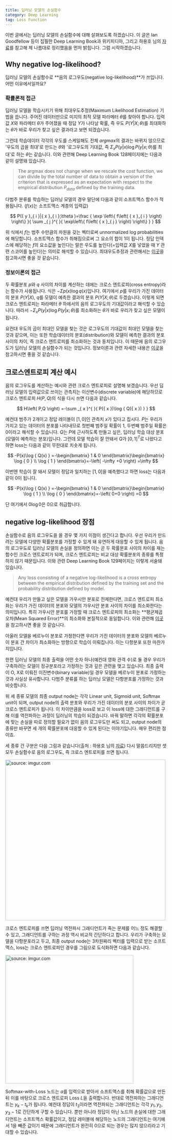 ```yaml
---
title: 딥러닝 모델의 손실함수
category: Deep Learning
tag: Loss Function
---
```


이번 글에서는 딥러닝 모델의 손실함수에 대해 살펴보도록 하겠습니다. 이 글은 Ian Goodfellow 등이 집필한 Deep Learning Book과 위키피디아, 그리고 하용호 님의 [자료](https://www.slideshare.net/yongho/ss-79607172)를 참고해 제 나름대로 정리했음을 먼저 밝힙니다. 그럼 시작하겠습니다.





## Why negative log-likelihood?

딥러닝 모델의 손실함수로 **음의 로그우도(negative log-likelihood)**가 쓰입니다. 어떤 이유에서일까요?



### 확률론적 접근

딥러닝 모델을 학습시키기 위해 최대우도추정(Maximum Likelihood Estimation) 기법을 씁니다. 주어진 데이터만으로 미지의 최적 모델 파라메터 $θ$를 찾아야 합니다. 입력값 $X$와 파라메터 $θ$가 주어졌을 때 정답 $Y$가 나타날 확률, 즉 우도 $P(Y$\|$X;θ)$를 최대화하는 $θ$가 바로 우리가 찾고 싶은 결과라고 보면 되겠습니다. 

그런데 학습데이터 각각의 우도를 스케일해도 전체 *argmax*의 결과는 바뀌지 않으므로 '우도의 곱을 최대'로 만드는 $θ$와 '로그우도의 기대값, 즉 $Σ_xP(y$\|$x)\log{P(y}$\|$x;θ)$를 최대'로 하는 $θ$는 같습니다. 이와 관련해 Deep Learning Book 128페이지에는 다음과 같이 설명돼 있습니다.

> The argmax does not change when we rescale the cost function, we can divide by the total number of data to obtain a version of the criterion that is expressed as an expectation with respect to the empirical distribution $P_{data}$ defined by the training data.

다범주 분류를 학습하는 딥러닝 모델의 경우 말단에 다음과 같이 소프트맥스 함수가 적용됩니다. ($f(x)$는 소프트맥스 계층의 입력값)


$$
P({ y }_{ i }|{ x }_{ i };\theta )=\frac { \exp \left\{ f\left( { x }_{ i } \right) \right\}  }{ \sum _{ j }^{  }{ \exp\left\{ f\left( { x }_{ j } \right)  \right\}  }  }
$$


위 식에서 $f$는 범주 수만큼의 차원을 갖는 벡터로써 unnormalized log probabilities에 해당합니다. 소프트맥스 함수가 취해짐으로써 그 요소의 합이 1이 됩니다. 정답 인덱스에 해당하는 $f$의 요소값을 높인다는 말은 우도를 높인다(=입력값 $X$를 넣었을 때 $Y$ 관련 스코어를 높인다)는 의미로 해석할 수 있습니다. 최대우도추정과 관련해서는 [이곳](https://ratsgo.github.io/statistics/2017/09/23/MLE/)을 참고하시면 좋을 것 같습니다.



### 정보이론의 접근

두 확률분포 $p$와 $q$ 사이의 차이를 계산하는 데에는 크로스 엔트로피(cross entropy)라는 함수가 사용됩니다. 식은 $-Σp(x)\log{q(x)}$입니다. 여기에서 $p$를 우리가 가진 데이터의 분포 $P(Y$\|$X)$, $q$를 모델이 예측한 결과의 분포 $P(Y$\|$X;θ)$로 두겠습니다. 이렇게 되면 크로스 엔트로피는 파라메터 $θ$ 하에서의 음의 로그우도의 기대값이라고 해석할 수 있습니다. 따라서 $-Σ_xP(y$\|$x)\log{P(y}$\|$x;θ)$를 최소화하는 $θ$가 바로 우리가 찾고 싶은 모델이 됩니다.

요컨대 우도의 곱이 최대인 모델을 찾는 것은 로그우도의 기대값이 최대인 모델을 찾는 것과 같으며, 이는 또한 학습데이터의 분포(distribution)와 모델이 예측한 결과의 분포 사이의 차이, 즉 크로스 엔트로피를 최소화하는 것과 동치입니다. 이 때문에 음의 로그우도가 딥러닝 모델의 손실함수가 되는 것입니다. 정보이론과 관련 자세한 내용은 [이곳](https://ratsgo.github.io/statistics/2017/09/22/information/)을 참고하시면 좋을 것 같습니다. 





## 크로스엔트로피 계산 예시

음의 로그우도를 계산하는 예시와 관련 크로스 엔트로피로 설명해 보겠습니다. 우선 딥러닝 모델의 입력값으로 쓰이는 관측치는 이산변수(discrete variable)에 해당하므로 크로스 엔트로피 $H(P,Q)$의 식을 다시 쓰면 다음과 같습니다.



$$
H\left( P,Q \right) =-\sum _{ x }^{  }{ P({ x })\log { Q({ x }) }  }
$$


예컨대 범주가 2개이고 정답 레이블이 $[1,0]$인 관측치 $x$가 있다고 칩시다. $P$는 우리가 가지고 있는 데이터의 분포를 나타내므로 첫번째 범주일 확률이 1, 두번째 범주일 확률은 0이라고 해석할 수 있습니다. $Q$는 $P$에 근사하도록 만들고 싶은, 딥러닝 학습 대상 분포(모델이 예측하는 분포)입니다. 그런데 모델 학습이 잘 안돼서 $Q$가 $[0,1]^T$로 나왔다고 하면 loss는 다음과 같이 무한대로 치솟게 됩니다.



$$
-P(x)\log { Q(x) } =-\begin{bmatrix} 1 & 0 \end{bmatrix}\begin{bmatrix} \log { 0 }  \\ \log { 1 }  \end{bmatrix}=-\left( -\infty +0 \right) =\infty
$$

이번엔 학습이 잘 돼서 모델이 정답과 일치하는 $[1,0]$을 예측했다고 하면 loss는 다음과 같이 0이 됩니다.



$$
-P(x)\log { Q(x) } =-\begin{bmatrix} 1 & 0 \end{bmatrix}\begin{bmatrix} \log { 1 }  \\ \log { 0 }  \end{bmatrix}=-\left( 0+0 \right) =0
$$


단 여기에서 $0\log{0}$은 0으로 취급합니다.



 

## negative log-likelihood 장점

손실함수로 음의 로그우도을 쓸 경우 몇 가지 이점이 생긴다고 합니다. 우선 우리가 만드려는 모델에 다양한 확률분포를 가정할 수 있게 돼 유연하게 대응할 수 있게 됩니다. 음의 로그우도로 딥러닝 모델의 손실을 정의하면 이는 곧 두 확률분포 사이의 차이를 재는 함수인 크로스 엔트로피가 되며, 크로스 엔트로피는 비교 대상 확률분포의 종류를 특정하지 않기 때문입니다. 이와 관련 Deep Learning Book 129페이지는 이렇게 서술돼 있습니다.

> Any loss consisting of a negative log-likelihood is a cross entropy between the empirical distribution defined by the training set and the probability distribution defined by model.

예컨대 우리가 만들고 싶은 모델을 가우시안 분포로 전제한다면, 크로스 엔트로피 최소화는 우리가 가진 데이터의 분포와 모델의 가우시안 분포 사이의 차이를 최소화한다는 의미입니다. 특히 가우시안 분포를 가정할 때 크로스 엔트로피의 최소화는 **평균제곱오차(Mean Squared Error)**의 최소화와 본질적으로 동일합니다. 이와 관련해 [이곳](https://ratsgo.github.io/statistics/2017/09/23/MLE/)을 참고하시면 좋을 것 같습니다.

아울러 모델을 베르누이 분포로 가정한다면 우리가 가진 데이터의 분포와 모델의 베르누이 분포 간 차이가 최소화하는 방향으로 학습이 이뤄집니다. 이는 다항분포 또한 마찬가지입니다. 

한편 딥러닝 모델의 최종 출력을 어떤 숫자 하나(예컨대 영화 관객 수)로 둘 경우 우리가 구축하려는 모델이 정규분포라고 가정하는 것과 깊은 관련을 맺고 있습니다. 최종 출력이 O, X로 이뤄진 이진변수(binary variable)일 경우 모델을 베르누이 분포로 가정하는 것과 사실상 유사합니다. 다범주 분류를 하는 딥러닝 모델은 다항분포를 가정하는 것과 비슷합니다. 

위 세 종류 모델의 최종 output node는 각각 Linear unit, Sigmoid unit, Softmax unit이 되며, output node의 출력 분포와 우리가 가진 데이터의 분포 사이의 차이가 곧 크로스 엔트로피가 됩니다. 이 차이만큼을 loss로 보고 이 loss에 대한 그래디언트를 구해 이를 역전파하는 과정이 딥러닝의 학습이 되겠습니다. 바꿔 말하면 각각의 확률분포에 맞는 손실을 따로 정의할 필요가 없이 음의 로그우도만 써도 되고, output node의 종류만 바꾸면 세 개의 확률분포에 대응할 수 있게 된다는 이야기입니다. 매우 편리한 점이죠.

세 종류 간 구분은 다음 그림과 같습니다(출처 : 하용호 님의 [자료](https://www.slideshare.net/yongho/ss-79607172)) 다시 말씀드리지만 셋 모두 손실함수로 음의 로그우도, 즉 크로스 엔트로피를 쓰면 됩니다.



<a href="https://imgur.com/syDsCfH"><img src="https://i.imgur.com/syDsCfH.png" width="500px" title="source: imgur.com" /></a>



크로스 엔트로피를 쓰면 딥러닝 역전파시 그래디언트가 죽는 문제를 어느 정도 해결할 수 있고, 그래디언트를 구하는 과정 역시 비교적 간단하다고 합니다. 우리가 구축하는 모델을 다항분포라고 두고, 최종 output node는 3차원짜리 벡터를 입력으로 받는 소프트맥스, loss는 크로스 엔트로피인 경우를 그림으로 도식화하면 다음과 같습니다.



<a href="http://imgur.com/gyeTKAn"><img src="http://i.imgur.com/gyeTKAn.png" width="400px" title="source: imgur.com" /></a>



Softmax-with-Loss 노드는 $a$를 입력으로 받아서 소프트맥스를 취해 확률값으로 만든 뒤 이를 바탕으로 크로스 엔트로피 Loss $L$을 출력합니다. 반대로 역전파하는 그래디언트는 $y_k-t_k$가 됩니다. 예컨대 정답이 $t_3$이라면 역전파되는 그래디언트는 각각 $y_1, y_2, y_3-1$로 간단하게 구할 수 있습니다. 뿐만 아니라 정답이 아닌 노드의 손실에 대한 그래디언트는 소프트맥스 확률값이고, 정답 레이블에 해당하는 노드의 그래디언트는 여기에서 1을 빼준 값이기 때문에 그래디언트가 완전히 0으로 되는 경우는 많지 않으리라고 기대할 수 있습니다.
